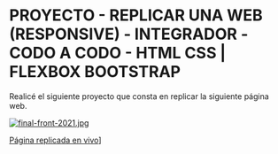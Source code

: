 # PROYECTO - REPLICAR UNA WEB (RESPONSIVE) - INTEGRADOR -CODO A CODO - HTML CSS | FLEXBOX  BOOTSTRAP

Realicé el siguiente proyecto que consta en replicar la siguiente página web. 

[![final-front-2021.jpg](https://i.postimg.cc/vmWbk6tB/final-front-2021.jpg)](https://postimg.cc/4KNDhyMk)

[Página replicada en vivo](https://elianzas.github.io/codoacodo-integrador-zasherreraelian.github.io/)]
